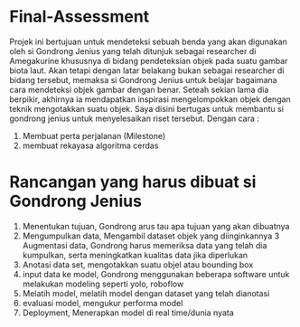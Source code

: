 # Final-Assessment
Projek ini bertujuan untuk mendeteksi sebuah benda yang akan digunakan oleh si Gondrong Jenius yang telah ditunjuk sebagai researcher di Amegakurine khususnya di bidang pendeteksian objek pada suatu gambar biota laut. Akan tetapi dengan latar belakang bukan sebagai researcher di bidang tersebut, memaksa si Gondrong Jenius untuk belajar bagaimana cara mendeteksi objek gambar dengan benar. Seteah sekian lama dia berpikir, akhirnya ia mendapatkan inspirasi mengelompokkan objek dengan teknik mengotakkan suatu objek.
Saya disini bertugas untuk membantu si gondrong jenius untuk menyelesaikan riset tersebut. Dengan cara :
1. Membuat perta perjalanan (Milestone)
2. membuat rekayasa algoritma cerdas

# Rancangan yang harus dibuat si Gondrong Jenius
 1. Menentukan tujuan, 
Gondrong arus tau apa tujuan yang akan dibuatnya
 2. Mengumpulkan data, 
    Mengambil dataset objek yang diinginkannya
 3 Augmentasi data, 
    Gondrong harus memeriksa data yang telah dia kumpulkan, serta meningkatkan kualitas data jika diperlukan 
 4. Anotasi data set,
    mengotakkan suatu objel atau bounding box
 5. input data ke model, 
    Gondrong menggunakan beberapa software untuk melakukan modeling seperti yolo, roboflow
 6. Melatih model, 
    melatih model dengan dataset yang telah dianotasi
 8. evaluasi model, 
    mengukur performa model
 9. Deployment, 
    Menerapkan model di real time/dunia nyata
   
